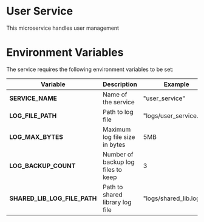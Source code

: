 # User Service

This microservice handles user management


# Environment Variables

The service requires the following environment variables to be set:

| Variable | Description | Example |
|----------|-------------|---------|
| **SERVICE_NAME** | Name of the service | "user_service" |
| **LOG_FILE_PATH** | Path to log file | "logs/user_service.log" |
| **LOG_MAX_BYTES** | Maximum log file size in bytes | 5MB |
| **LOG_BACKUP_COUNT** | Number of backup log files to keep | 3 |
| **SHARED_LIB_LOG_FILE_PATH** | Path to shared library log file | "logs/shared_lib.log" |

